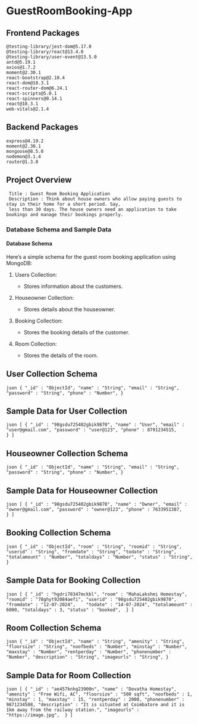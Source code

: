 ﻿# GuestRoomBooking-App

## Frontend Packages

    @testing-library/jest-dom@5.17.0  
    @testing-library/react@13.4.0     
    @testing-library/user-event@13.5.0
    antd@5.19.1
    axios@1.7.2
    moment@2.30.1
    react-bootstrap@2.10.4
    react-dom@18.3.1
    react-router-dom@6.24.1
    react-scripts@5.0.1
    react-spinners@0.14.1
    react@18.3.1
    web-vitals@2.1.4

## Backend Packages

    express@4.19.2
    moment@2.30.1
    mongoose@8.5.0
    nodemon@3.1.4
    router@1.3.8

## Project Overview
     Title : Guest Room Booking Application
     Description : Think about house owners who allow paying guests to stay in their home for a short period. Say,
     less than 30 days. The house owners need an application to take bookings and manage their bookings properly.


### Database Schema and Sample Data

#### Database Schema

Here’s a simple schema for the guest room booking application using MongoDB:

1. Users Collection:
   - Stores information about the customers.
     
2. Houseowner Collection:
   - Stores details about the houseowner.
     
3. Booking Collection:
   - Stores the booking details of the customer.

4. Room Collection:
   - Stores the details of the room.


## User Collection Schema

``json
{
   "_id" : "ObjectId",
   "name" : "String",
   "email" : "String",
   "password" : "String",
   "phone" : "Number",
}
``

## Sample Data for User Collection

``json
[
 {
   "_id" : "98gsdu725402gbik9870",
   "name" : "User",
   "email" : "user@gmail.com",
   "password" : "user@123",
   "phone" : 8791234515,      
 }
]
``

## Houseowner Collection Schema

``json
{
   "_id" : "ObjectId",
   "name" : "String",
   "email" : "String",
   "password" : "String",
   "phone" : "Number",
}
``

## Sample Data for Houseowner Collection

``json
[
 {
   "_id" : "98gsdu725402gbik9870",
   "name" : "Owner",
   "email" : "owner@gmail.com",
   "password" : "owner@123",
   "phone" : 7633951387,      
 }
]
``

## Booking Collection Schema

``json
{
   "_id" : "ObjectId",
   "room" : "String",
   "roomid" : "String",
   "userid" : "String",
   "fromdate" : "String",
   "todate" : "String",
   "totalamount" : "Number",
   "totaldays" : "Number",
   "status" : "String",
}
``

## Sample Data for Booking Collection

``json
[
 {
   "_id" : "hgdri78347mckbl",
   "room" : "MahaLakshmi Homestay",
   "roomid" : "78ghyt92084aefi",
   "userid" : "98gsdu725402gbik9870",
   "fromdate" : "12-07-2024",   
   "todate" : "14-07-2024",
   "totalamount" : 6000,
   "totaldays" : 3,
   "status" : "booked", 
 }
]
``

## Room Collection Schema

``json
{
   "_id" : "ObjectId",
   "name" : "String",
   "amenity" : "String",
   "floorsize" : "String",
   "noofbeds" : "Number",
   "minstay" : "Number",
   "maxstay" : "Number",
   "rentperday" : "Number",
   "phonenumber" : "Number",
   "description" : "String",
   "imageurls" : "String",
}
``

## Sample Data for Room Collection

``json
[
 {
   "_id" : "ae457knhg23900n",
   "name" : "Devatha Homestay",
   "amenity" : "Free Wifi, AC",
   "floorsize" : "500 sqft",
   "noofbeds" : 1,
   "minstay" : 1,
   "maxstay" : 15,
   "rentperday" : 2000,
   "phonenumber" : 9871234508,
   "description" : "It is situated at Coimbatore and it is 1km away from the railway station.",
   "imageurls" : "https://image.jpg", 
 }
]
``
